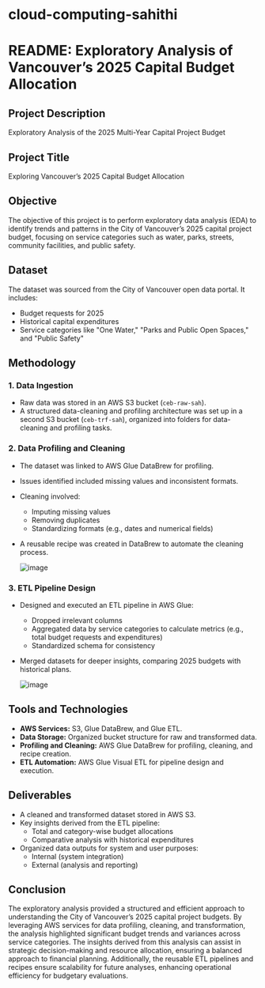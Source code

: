 # cloud-computing-sahithi
# README: Exploratory Analysis of Vancouver’s 2025 Capital Budget Allocation

## Project Description
Exploratory Analysis of the 2025 Multi-Year Capital Project Budget

## Project Title
Exploring Vancouver’s 2025 Capital Budget Allocation

## Objective
The objective of this project is to perform exploratory data analysis (EDA) to identify trends and patterns in the City of Vancouver’s 2025 capital project budget, focusing on service categories such as water, parks, streets, community facilities, and public safety.

## Dataset
The dataset was sourced from the City of Vancouver open data portal. It includes:
- Budget requests for 2025
- Historical capital expenditures
- Service categories like "One Water," "Parks and Public Open Spaces," and "Public Safety"

## Methodology
### 1. Data Ingestion
- Raw data was stored in an AWS S3 bucket (`ceb-raw-sah`).
- A structured data-cleaning and profiling architecture was set up in a second S3 bucket (`ceb-trf-sah`), organized into folders for data-cleaning and profiling tasks.

### 2. Data Profiling and Cleaning
- The dataset was linked to AWS Glue DataBrew for profiling.
- Issues identified included missing values and inconsistent formats.
- Cleaning involved:
  - Imputing missing values
  - Removing duplicates
  - Standardizing formats (e.g., dates and numerical fields)
- A reusable recipe was created in DataBrew to automate the cleaning process.

  ![image](https://github.com/user-attachments/assets/4040c233-a266-4e9d-b141-6e27b5c04a5c)


### 3. ETL Pipeline Design
- Designed and executed an ETL pipeline in AWS Glue:
  - Dropped irrelevant columns
  - Aggregated data by service categories to calculate metrics (e.g., total budget requests and expenditures)
  - Standardized schema for consistency
- Merged datasets for deeper insights, comparing 2025 budgets with historical plans.

  ![image](https://github.com/user-attachments/assets/9f9c907b-cc3d-4124-bb4f-92c4682d1f1c)


## Tools and Technologies
- **AWS Services:** S3, Glue DataBrew, and Glue ETL.
- **Data Storage:** Organized bucket structure for raw and transformed data.
- **Profiling and Cleaning:** AWS Glue DataBrew for profiling, cleaning, and recipe creation.
- **ETL Automation:** AWS Glue Visual ETL for pipeline design and execution.

## Deliverables
- A cleaned and transformed dataset stored in AWS S3.
- Key insights derived from the ETL pipeline:
  - Total and category-wise budget allocations
  - Comparative analysis with historical expenditures
- Organized data outputs for system and user purposes:
  - Internal (system integration)
  - External (analysis and reporting)


    



## Conclusion
The exploratory analysis provided a structured and efficient approach to understanding the City of Vancouver’s 2025 capital project budgets. By leveraging AWS services for data profiling, cleaning, and transformation, the analysis highlighted significant budget trends and variances across service categories. The insights derived from this analysis can assist in strategic decision-making and resource allocation, ensuring a balanced approach to financial planning. Additionally, the reusable ETL pipelines and recipes ensure scalability for future analyses, enhancing operational efficiency for budgetary evaluations.
